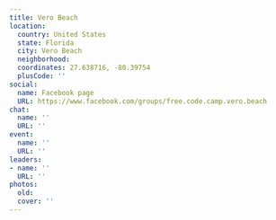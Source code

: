 ```yaml
---
title: Vero Beach
location:
  country: United States
  state: Florida
  city: Vero Beach
  neighborhood: 
  coordinates: 27.638716, -80.39754
  plusCode: ''
social:
  name: Facebook page
  URL: https://www.facebook.com/groups/free.code.camp.vero.beach
chat:
  name: ''
  URL: ''
event:
  name: ''
  URL: ''
leaders:
- name: ''
  URL: ''
photos:
  old: 
  cover: ''
---
```

